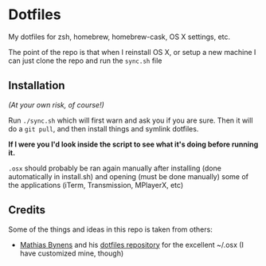 # Dotfiles
My dotfiles for zsh, homebrew, homebrew-cask, OS X settings, etc.

The point of the repo is that when I reinstall OS X, or setup a new machine I can just clone the repo and run the `sync.sh` file

## Installation
*(At your own risk, of course!)*

Run `./sync.sh` which will first warn and ask you if you are sure. Then it will do a `git pull`, and then install things and symlink dotfiles. 

**If I were you I'd look inside the script to see what it's doing before running it.**

`.osx` should probably be ran again manually after installing (done automatically in install.sh) and opening (must be done manually) some of the applications (iTerm, Transmission, MPlayerX, etc)

## Credits
Some of the things and ideas in this repo is taken from others:
* [Mathias Bynens](https://github.com/mathiasbynens) and his [dotfiles repository](https://github.com/mathiasbynens/dotfiles) for the excellent ~/.osx (I have customized mine, though)
